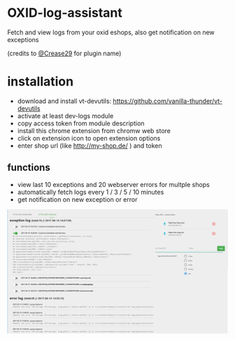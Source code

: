 # OXID-log-assistant
Fetch and view logs from your oxid eshops, also get notification on new exceptions

(credits to [@Crease29](https://github.com/Crease29) for plugin name)

# installation
* download and install vt-devutils: https://github.com/vanilla-thunder/vt-devutils
* activate at least dev-logs module
* copy access token from module description 
* install this chrome extension from chromw web store
* click on extension icon to open extension options
* enter shop url (like http://my-shop.de/ ) and token

## functions
- view last 10 exceptions and 20 webserver errors for multple shops
- automatically fetch logs every 1 / 3 / 5 / 10 minutes
- get notification on new exception or error

![alt text](log-assistant.png)
